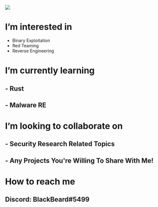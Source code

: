 ![](https://media.giphy.com/media/Nuw350JrWXm0/giphy.gif)

# I’m interested in
- Binary Exploitation
- Red Teaming
- Reverse Engineering


# I’m currently learning
## - Rust
## - Malware RE

# I’m looking to collaborate on
## - Security Research Related Topics
## - Any Projects You're Willing To Share With Me!

# How to reach me
## Discord: BlackBeard#5499

